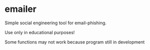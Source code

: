 # emailer
Simple social engineering tool for email-phishing.

Use only in educational purposes! 

Some functions may not work because program still in development
